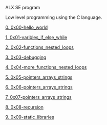 ALX SE program

Low level programming using the C language.

[0. 0x00-hello_world](/0x00-hello_world)

[1. 0x01-varibles_if_else_while](/0x01-variables_if_else_while)

[2. 0x02-functions_nested_loops](/0x02-functions_nested_loops)

[3. 0x03-debugging](/0x03-debugging)

[4. 0x04-more_functions_nested_loops](/0x04-more_functions_nested_loops)

[5. 0x05-pointers_arrays_strings](/0x05-pointers_arrays_strings)

[6. 0x06-pointers_arrays_strings](/0x06-pointers_arrays_strings)

[7. 0x07-pointers_arrays_strings](/0x07-pointers_arrays_strings)

[8. 0x08-recursion](/0x08-recursion)

[9. 0x09-static_libraries](/0x09-static_libraries)
